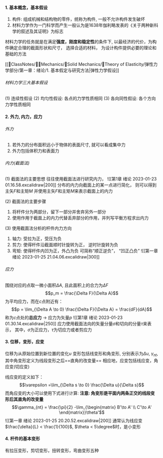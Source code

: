 #### 1. 基本概念，基本假设
1. 构件: 组成机械和结构物的零件，统称为构件, 一般不允许构件发生破坏
2. 材料力学作为一门科学而产生一般认为是1638年伽利略发表的《关于两种新科学的叙述及其证明》为标志

材料力学的任务就是在满足**强度，刚度和稳定性**的条件下, 以最经济的代价，为构件确定合理的截面形状和尺寸， 选择合适的材料， 为设计构件提供必要的理论和基础的方法

[[📘ClassNotes/👨‍🔧Mechanics/🕋Solid Mechanics/🔨Theory of Elasticity/弹性力学部分/第一章：绪论/1. 基本假定与研究方法|弹性力学假设]]
###### 材料力学三大基本假设
(1) 连续性假设
(2) 均匀性假设: 各点的力学性质相同
(3) 各向同性假设: 各个方向力学性质相同

#### 2. 外力, 内力，应力
###### 外力
1. 若外力的分布面积远小于物体的表面尺寸, 就可以看成集中力
2. 外力包括体积力和表面力

###### 内力(截面法)
(1) 截面法的主要思想
往往使用截面法进行研究内力，
![[第1章 绪论 2023-01-23 01.16.58.excalidraw|200]]
分布的内力向截面上的某一点进行简化， 则可以得到主矢$F$和主矩$M$
并使用主矢$F$和主矩$M$来表示截面上的内力

(2) 截面法的主要步骤
1. 将杆件分为两部分，留下一部分并舍弃另外一部分
2. 使用作用于截面上的内力代替丢弃部分的作用，并列写平衡方程求出内力

(3) 使用截面法分析的杆件内力方向
1. 轴力: 受拉为正，受压为负
2. 剪力: 使得杆件沿截面顺时针旋转为正， 逆时针旋转为负
3. 弯矩: 使得杆件内凹为正，外凸为负
可简称“顺正逆负”， “凹正凸负”
![[第一章 绪论 2023-01-25 21.04.06.excalidraw|300]]

###### 应力
围绕对应的点取一微小面积$\Delta A$,  且此面积上的合力为$\Delta F$
$$p_m = \frac{\Delta F}{\Delta A}$$
为平均应力，而在$c$点附近有：
$$p = \lim_{\Delta A \to 0} \frac{\Delta F}{\Delta A} = \frac{dF}{dA}$$
称为$c$点处的**总应力** -> 应力为矢量$p$
![[第1章 绪论 2023-01-23 01.30.14.excalidraw|250]]
应力使用截面法向的矢量分量$\sigma$和切向的分量$\tau$来表示， 其中，$\sigma$为正应力，$\tau$为切应力或者剪应力

#### 3. 位移，变形，应变
位移为从原始位置到新位置的变化$u$
变形包括线变形和角变形, 分别表示为$\Delta u$, $\gamma_{nt}$, 其中角变形定义为线段变形之后==直角的改变量==
相应地，应变包括线应变，角应变(切应变)

线应变的定义如下：
$$\varepsilon =\lim_{\Delta s \to 0} \frac{\Delta u}{\Delta s}$$
而角应变的大小可以使用下式进行计算:
**注意: 角变形是平面内两条正交的线段变形后其直角的改变量**
$$\gamma_{nt} = \frac{\pi}{2} -\lim_{\begin{matrix} B'\to A' \\ C'\to A'
\end{matrix}}\theta'$$
![[第一章 绪论 2023-01-25 20.20.52.excalidraw|200]]
通常认为线应变$\frac{\delta}{L} < \frac{1}{100}$, $\theta < 5\degree$时，是小变形

#### 4. 杆件的基本变形
有拉压变形，剪切变形，扭转变形，弯曲变形五种
